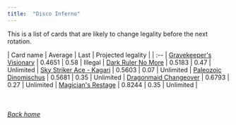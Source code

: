 ```yaml
---
title:  "Disco Inferno"
---
```


This is a list of cards that are likely to change legality before the next rotation.

| Card name | Average | Last | Projected legality |
| :-- |
[Gravekeeper's Visionary](https://db.ygoprodeck.com/card/?search=Gravekeeper's%20Visionary) | 0.4651 | 0.58 | Illegal |
[Dark Ruler No More](https://db.ygoprodeck.com/card/?search=Dark%20Ruler%20No%20More) | 0.5183 | 0.47 | Unlimited |
[Sky Striker Ace - Kagari](https://db.ygoprodeck.com/card/?search=Sky%20Striker%20Ace%20-%20Kagari) | 0.5603 | 0.07 | Unlimited |
[Paleozoic Dinomischus](https://db.ygoprodeck.com/card/?search=Paleozoic%20Dinomischus) | 0.5681 | 0.35 | Unlimited |
[Dragonmaid Changeover](https://db.ygoprodeck.com/card/?search=Dragonmaid%20Changeover) | 0.6793 | 0.27 | Unlimited |
[Magician's Restage](https://db.ygoprodeck.com/card/?search=Magician's%20Restage) | 0.8244 | 0.35 | Unlimited |

<br>

###### [Back home](index)
